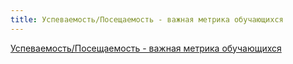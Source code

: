 ```yaml
---
title: Успеваемость/Посещаемость - важная метрика обучающихся
---
```


[Успеваемость/Посещаемость - важная метрика обучающихся](https://gramax.smile-tech.study/OdinStudents_help/profil/uspevaemost-poseshaemost)